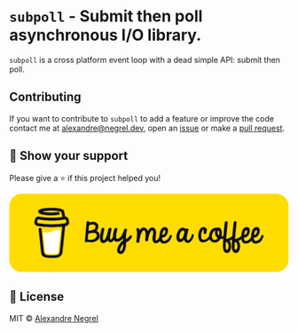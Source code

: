 # `subpoll` - Submit then poll asynchronous I/O library.

`subpoll` is a cross platform event loop with a dead simple API: submit then
poll.

## Contributing

If you want to contribute to `subpoll` to add a feature or improve the code
contact me at [alexandre@negrel.dev](mailto:alexandre@negrel.dev), open an
[issue](https://github.com/negrel/subpoll/issues) or make a
[pull request](https://github.com/negrel/subpoll/pulls).

## :stars: Show your support

Please give a :star: if this project helped you!

[![buy me a coffee](https://github.com/negrel/.github/blob/master/.github/images/bmc-button.png?raw=true)](https://www.buymeacoffee.com/negrel)

## :scroll: License

MIT © [Alexandre Negrel](https://www.negrel.dev/)
